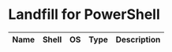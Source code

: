 # Landfill for PowerShell

| Name                       | Shell      | OS  | Type | Description |
| -------------------------- | ---------- | --- | ---- | ----------- |
